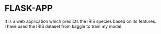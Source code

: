 # FLASK-APP

It is a web application which predicts the IRIS species based on its features. I have used the IRIS dataset from kaggle to train my model.  
